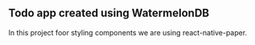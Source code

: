## Todo app created using WatermelonDB

In this project foor styling components we are using react-native-paper.
